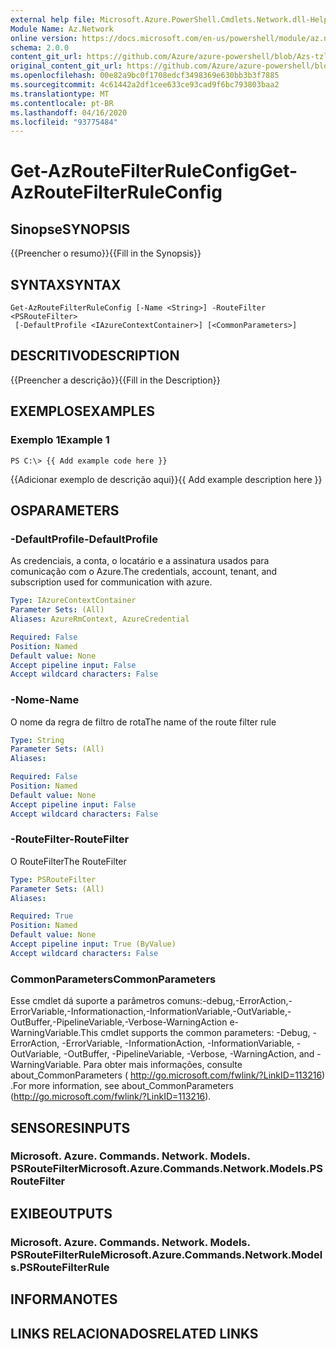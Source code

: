```yaml
---
external help file: Microsoft.Azure.PowerShell.Cmdlets.Network.dll-Help.xml
Module Name: Az.Network
online version: https://docs.microsoft.com/en-us/powershell/module/az.network/get-azroutefilterruleconfig
schema: 2.0.0
content_git_url: https://github.com/Azure/azure-powershell/blob/Azs-tzl/src/Network/Network/help/Get-AzRouteFilterRuleConfig.md
original_content_git_url: https://github.com/Azure/azure-powershell/blob/Azs-tzl/src/Network/Network/help/Get-AzRouteFilterRuleConfig.md
ms.openlocfilehash: 00e82a9bc0f1708edcf3498369e630bb3b3f7885
ms.sourcegitcommit: 4c61442a2df1cee633ce93cad9f6bc793803baa2
ms.translationtype: MT
ms.contentlocale: pt-BR
ms.lasthandoff: 04/16/2020
ms.locfileid: "93775484"
---
```

# <span data-ttu-id="df69d-101">Get-AzRouteFilterRuleConfig</span><span class="sxs-lookup"><span data-stu-id="df69d-101">Get-AzRouteFilterRuleConfig</span></span>

## <span data-ttu-id="df69d-102">Sinopse</span><span class="sxs-lookup"><span data-stu-id="df69d-102">SYNOPSIS</span></span>
<span data-ttu-id="df69d-103">{{Preencher o resumo}}</span><span class="sxs-lookup"><span data-stu-id="df69d-103">{{Fill in the Synopsis}}</span></span>

## <span data-ttu-id="df69d-104">SYNTAX</span><span class="sxs-lookup"><span data-stu-id="df69d-104">SYNTAX</span></span>

```
Get-AzRouteFilterRuleConfig [-Name <String>] -RouteFilter <PSRouteFilter>
 [-DefaultProfile <IAzureContextContainer>] [<CommonParameters>]
```

## <span data-ttu-id="df69d-105">DESCRITIVO</span><span class="sxs-lookup"><span data-stu-id="df69d-105">DESCRIPTION</span></span>
<span data-ttu-id="df69d-106">{{Preencher a descrição}}</span><span class="sxs-lookup"><span data-stu-id="df69d-106">{{Fill in the Description}}</span></span>

## <span data-ttu-id="df69d-107">EXEMPLOS</span><span class="sxs-lookup"><span data-stu-id="df69d-107">EXAMPLES</span></span>

### <span data-ttu-id="df69d-108">Exemplo 1</span><span class="sxs-lookup"><span data-stu-id="df69d-108">Example 1</span></span>
```
PS C:\> {{ Add example code here }}
```

<span data-ttu-id="df69d-109">{{Adicionar exemplo de descrição aqui}}</span><span class="sxs-lookup"><span data-stu-id="df69d-109">{{ Add example description here }}</span></span>

## <span data-ttu-id="df69d-110">OS</span><span class="sxs-lookup"><span data-stu-id="df69d-110">PARAMETERS</span></span>

### <span data-ttu-id="df69d-111">-DefaultProfile</span><span class="sxs-lookup"><span data-stu-id="df69d-111">-DefaultProfile</span></span>
<span data-ttu-id="df69d-112">As credenciais, a conta, o locatário e a assinatura usados para comunicação com o Azure.</span><span class="sxs-lookup"><span data-stu-id="df69d-112">The credentials, account, tenant, and subscription used for communication with azure.</span></span>

```yaml
Type: IAzureContextContainer
Parameter Sets: (All)
Aliases: AzureRmContext, AzureCredential

Required: False
Position: Named
Default value: None
Accept pipeline input: False
Accept wildcard characters: False
```

### <span data-ttu-id="df69d-113">-Nome</span><span class="sxs-lookup"><span data-stu-id="df69d-113">-Name</span></span>
<span data-ttu-id="df69d-114">O nome da regra de filtro de rota</span><span class="sxs-lookup"><span data-stu-id="df69d-114">The name of the route filter rule</span></span>

```yaml
Type: String
Parameter Sets: (All)
Aliases: 

Required: False
Position: Named
Default value: None
Accept pipeline input: False
Accept wildcard characters: False
```

### <span data-ttu-id="df69d-115">-RouteFilter</span><span class="sxs-lookup"><span data-stu-id="df69d-115">-RouteFilter</span></span>
<span data-ttu-id="df69d-116">O RouteFilter</span><span class="sxs-lookup"><span data-stu-id="df69d-116">The RouteFilter</span></span>

```yaml
Type: PSRouteFilter
Parameter Sets: (All)
Aliases: 

Required: True
Position: Named
Default value: None
Accept pipeline input: True (ByValue)
Accept wildcard characters: False
```

### <span data-ttu-id="df69d-117">CommonParameters</span><span class="sxs-lookup"><span data-stu-id="df69d-117">CommonParameters</span></span>
<span data-ttu-id="df69d-118">Esse cmdlet dá suporte a parâmetros comuns:-debug,-ErrorAction,-ErrorVariable,-Informationaction,-InformationVariable,-OutVariable,-OutBuffer,-PipelineVariable,-Verbose-WarningAction e-WarningVariable.</span><span class="sxs-lookup"><span data-stu-id="df69d-118">This cmdlet supports the common parameters: -Debug, -ErrorAction, -ErrorVariable, -InformationAction, -InformationVariable, -OutVariable, -OutBuffer, -PipelineVariable, -Verbose, -WarningAction, and -WarningVariable.</span></span> <span data-ttu-id="df69d-119">Para obter mais informações, consulte about_CommonParameters ( http://go.microsoft.com/fwlink/?LinkID=113216) .</span><span class="sxs-lookup"><span data-stu-id="df69d-119">For more information, see about_CommonParameters (http://go.microsoft.com/fwlink/?LinkID=113216).</span></span>

## <span data-ttu-id="df69d-120">SENSORES</span><span class="sxs-lookup"><span data-stu-id="df69d-120">INPUTS</span></span>

### <span data-ttu-id="df69d-121">Microsoft. Azure. Commands. Network. Models. PSRouteFilter</span><span class="sxs-lookup"><span data-stu-id="df69d-121">Microsoft.Azure.Commands.Network.Models.PSRouteFilter</span></span>

## <span data-ttu-id="df69d-122">EXIBE</span><span class="sxs-lookup"><span data-stu-id="df69d-122">OUTPUTS</span></span>

### <span data-ttu-id="df69d-123">Microsoft. Azure. Commands. Network. Models. PSRouteFilterRule</span><span class="sxs-lookup"><span data-stu-id="df69d-123">Microsoft.Azure.Commands.Network.Models.PSRouteFilterRule</span></span>

## <span data-ttu-id="df69d-124">INFORMA</span><span class="sxs-lookup"><span data-stu-id="df69d-124">NOTES</span></span>

## <span data-ttu-id="df69d-125">LINKS RELACIONADOS</span><span class="sxs-lookup"><span data-stu-id="df69d-125">RELATED LINKS</span></span>


